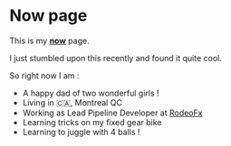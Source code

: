 # Now page

This is my **[now](https://nownownow.com/about)** page.

I just stumbled upon this recently and found it quite cool.

So right now I am : 

- A happy dad of two wonderful girls !
- Living in :canada:, Montreal QC
- Working as Lead Pipeline Developer at [RodeoFx](https:www.rodeofx.com)
- Learning tricks on my fixed gear bike
- Learning to juggle with 4 balls ! 
